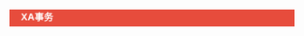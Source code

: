 <h3 style="padding-bottom:6px; padding-left:20px; color:#ffffff; background-color:#E74C3C;">XA事务</h3>


